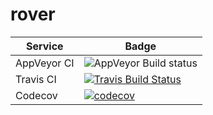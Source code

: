 # rover

| Service | Badge |
| ------- | ----- |
| AppVeyor CI | ![AppVeyor Build status](https://img.shields.io/appveyor/ci/johron/rover.svg)
| Travis CI   | [![Travis Build Status](https://travis-ci.org/johron/rover.svg?branch=master)](https://travis-ci.org/johron/rover) |
| Codecov | [![codecov](https://codecov.io/gh/johron/rover/branch/master/graph/badge.svg)](https://codecov.io/gh/johron/rover) |